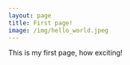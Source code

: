 ```yaml
---
layout: page
title: First page!
image: /img/hello_world.jpeg
---
```


This is my first page, how exciting!

